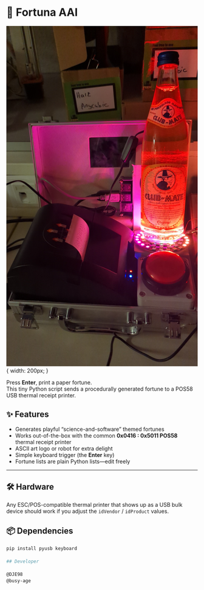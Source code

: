 # 🧾 Fortuna AAI

![Fortuna AAI](./fortuna_aai.jpg){ width: 200px; }

Press **Enter**, print a paper fortune.  
This tiny Python script sends a procedurally generated fortune to a POS58 USB thermal receipt printer.

## ✨ Features

* Generates playful “science-and-software” themed fortunes  
* Works out-of-the-box with the common **0x0416 : 0x5011 POS58** thermal receipt printer  
* ASCII art logo or robot for extra delight  
* Simple keyboard trigger (the **Enter** key)  
* Fortune lists are plain Python lists—edit freely

---

## 🛠️ Hardware

Any ESC/POS-compatible thermal printer that shows up as a USB bulk device should work if you adjust the `idVendor` / `idProduct` values.

## 📦 Dependencies

```bash
pip install pyusb keyboard

## Developer

@DJE98
@busy-age
